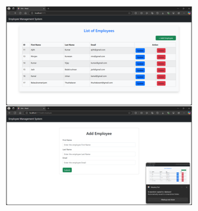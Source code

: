 ![image1](https://github.com/Thushakaran/Employee-Management-System/blob/75c8e80254ddafef69e00404c099074ba5c19aea/frontend/src/assets/image1.png)
![image2](https://github.com/Thushakaran/Employee-Management-System/blob/75c8e80254ddafef69e00404c099074ba5c19aea/frontend/src/assets/image2.png)

